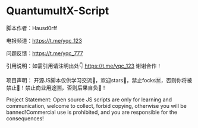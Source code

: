 # QuantumultX-Script

脚本作者：Hausd0rff

电报频道：https://t.me/yqc_123

问题反馈：https://t.me/yqc_777

引用说明：如需引用请注明出处👇
https://t.me/yqc_123 谢谢合作！

项目声明：
开源JS脚本仅供学习交流🍟，欢迎stars🌟，禁止focks🈲️，否则你将被禁止🚫！禁止商业用途🈲️，否则后果自负👻！

Project Statement:
Open source JS scripts are only for learning and communication, welcome to collect, forbid copying, otherwise you will be banned!Commercial use is prohibited, and you are responsible for the consequences!
